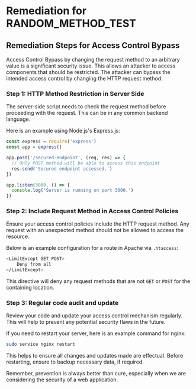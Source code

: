 # Remediation for RANDOM_METHOD_TEST

## Remediation Steps for Access Control Bypass

Access Control Bypass by changing the request method to an arbitrary value is a significant security issue. This allows an attacker to access components that should be restricted. The attacker can bypass the intended access control by changing the HTTP request method. 

### Step 1: HTTP Method Restriction in Server Side
The server-side script needs to check the request method before proceeding with the request. This can be in any common backend language. 

Here is an example using Node.js's Express.js:

```javascript
const express = require('express')
const app = express()

app.post('/secured-endpoint', (req, res) => {
  // Only POST method will be able to access this endpoint
  res.send('Secured endpoint accessed.')
})

app.listen(3000, () => {
  console.log('Server is running on port 3000.')
})
```

### Step 2: Include Request Method in Access Control Policies

Ensure your access control policies include the HTTP request method. Any request with an unexpected method should not be allowed to access the resource.

Below is an example configuration for a route in Apache via `.htaccess`:

```bash
<LimitExcept GET POST>
    Deny from all
</LimitExcept>
```

This directive will deny any request methods that are not `GET` or `POST` for the containing location.

### Step 3: Regular code audit and update

Review your code and update your access control mechanism regularly. This will help to prevent any potential security flaws in the future.

If you need to restart your server, here is an example command for nginx:

```bash
sudo service nginx restart
```
This helps to ensure all changes and updates made are effectual. Before restarting, ensure to backup necessary data, if required. 

Remember, prevention is always better than cure, especially when we are considering the security of a web application.